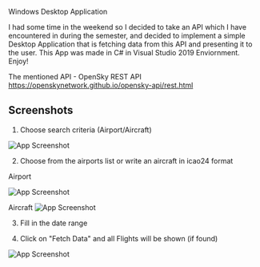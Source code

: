 
Windows Desktop Application

I had some time in the weekend so I decided to take an API which I have encountered in during the semester, and decided to implement a simple Desktop Application that is fetching data from this API and presenting it to the user.
This App was made in C# in Visual Studio 2019 Enviornment.
Enjoy!

The mentioned API - OpenSky REST API
https://openskynetwork.github.io/opensky-api/rest.html



## Screenshots

1. Choose search criteria (Airport/Aircraft)

![App Screenshot](blob:https://drive.internxt.com/dcad2b0a-09eb-4fad-9b71-795f9d16111d)

2. Choose from the airports list or write an aircraft in icao24 format

Airport

![App Screenshot](https://imgtr.ee/images/2023/07/15/418e89a51bc520ebc1727086759c7b55.jpeg)

Aircraft
![App Screenshot](https://imgtr.ee/images/2023/07/15/e6cfc0a218ae0f337c094b784a783636.jpeg)

3. Fill in the date range

4. Click on "Fetch Data" and all Flights will be shown (if found)

![App Screenshot](https://imgtr.ee/images/2023/07/15/b480d687c132a0b9bcf7b9b8a1c90211.jpeg)

